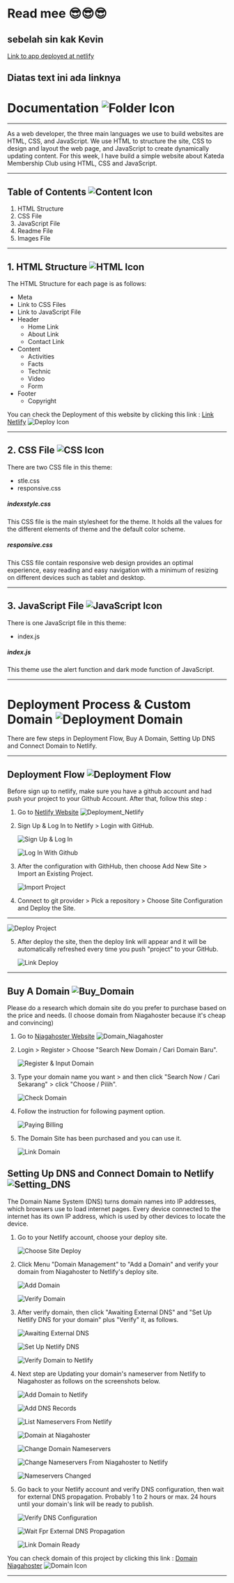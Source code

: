 
# Read mee 😎😎😎

## sebelah sin kak Kevin

[Link to app  deployed at  netlify ](https://notetodo.online/)


## Diatas text ini ada linknya

# Documentation ![Folder Icon](images/Folder_Icon.png)



***
As a web developer, the three main languages we use to build websites are HTML, CSS, and JavaScript. We use HTML to structure the site, CSS to design and layout the web page, and JavaScript to create dynamically updating content. For this week, I have build a simple website about Kateda Membership Club using HTML, CSS and JavaScript.
***
## Table of Contents ![Content Icon](images/Content_Icon.png)
1. HTML Structure
2. CSS File
3. JavaScript File
4. Readme File
5. Images File

***
## 1. HTML Structure ![HTML Icon](images/HTML_Icon.gif)
The HTML Structure for each page is as follows:
* Meta
* Link to CSS Files
* Link to JavaScript File
* Header
	* Home Link
	* About Link
	* Contact Link
* Content
	* Activities
	* Facts
	* Technic
	* Video
	* Form
* Footer
	* Copyright
  
You can check the Deployment of this website by clicking this link : [Link Netlify](https://statuesque-lamington-6ee922.netlify.app) ![Deploy Icon](images/Deploy_Icon.png)
  
***
## 2. CSS File ![CSS Icon](images/CSS_Icon.png)
There are two CSS file in this theme:
* stle.css
* responsive.css

##### indexstyle.css
This CSS file is the main stylesheet for the theme. It holds all the values for the different elements of theme and the default color scheme.

##### responsive.css
This CSS file contain responsive web design provides an optimal experience, easy reading and easy navigation with a minimum of resizing on different devices such as tablet and desktop.

***
## 3. JavaScript File ![JavaScript Icon](images/JavaScript_Icon.gif)
There is one JavaScript file in this theme:
* index.js

##### index.js
This theme use the alert function and dark mode function of JavaScript.

***
# Deployment Process & Custom Domain ![Deployment Domain](images/Deployment_Domain.png)
There are few steps in Deployment Flow, Buy A Domain, Setting Up DNS and Connect Domain to Netlify.

***

## Deployment Flow ![Deployment Flow](images/Deployment_Flow.png)
Before sign up to netlify, make sure you have a github account and had push your project to your Github Account. After that, follow this step :
1. Go to [Netlify Website](https://www.netlify.com) ![Deployment_Netlify](images/Icon_Deployment.png)
   
2. Sign Up & Log In to Netlify > Login with GitHub.
   
   ![Sign Up & Log In](images/Deploy_Netlify_1.png)

   ![Log In With Github](images/Deploy_Netlify_2.png)

3. After the configuration with GithHub, then choose Add New Site > Import an Existing Project.
   
   ![Import Project](images/Deploy_Netlify_3.png)

4. Connect to git provider > Pick a repository > Choose Site Configuration and Deploy the Site.

****
   ![Deploy Project](images/Deploy_Netlify_8.png)

5. After deploy the site, then the deploy link will appear and it will be automatically refreshed every time you push "project" to your GitHub.
   
   ![Link Deploy](images/Deploy_Netlify_9.png)

***

## Buy A Domain ![Buy_Domain](images/Buy_Domain.png)
Please do a research which domain site do you prefer to purchase based on the price and needs. (I choose domain from Niagahoster because it's cheap and convincing)
1. Go to [Niagahoster Website](https://www.niagahoster.co.id/) ![Domain_Niagahoster](images/Icon_Domain.png)          
   
2. Login > Register > Choose "Search New Domain / Cari Domain Baru".
   
   ![Register & Input Domain](images/Beli_Domain_1_New.png)

3. Type your domain name you want > and then click "Search Now / Cari Sekarang" > click "Choose / Pilih".
   
   ![Check Domain](images/Beli_Domain_2_New.png)

4. Follow the instruction for following payment option.
   
   ![Paying Billing](images/Beli_Domain_4_New.png)

5. The Domain Site has been purchased and you can use it.
   
   ![Link Domain](images/Beli_Domain_5_New%20-%20Copy.png)
    

## Setting Up DNS and Connect Domain to Netlify ![Setting_DNS](images/Setting_DNS.png)
The Domain Name System (DNS) turns domain names into IP addresses, which browsers use to load internet pages. Every device connected to the internet has its own IP address, which is used by other devices to locate the device.

1. Go to your Netlify account, choose your deploy site.
   
   ![Choose Site Deploy](images/Connect_Netlify_Niagahoster_1_New.png)

2. Click Menu "Domain Management" to "Add a Domain" and verify your domain from Niagahoster to Netlify's deploy site. 
   
   ![Add Domain](images/Connect_Netlify_Niagahoster_2_New1.png)

   ![Verify Domain](images/Connect_Netlify_Niagahoster_2_New2.png)
   
3. After verify domain, then click "Awaiting External DNS" and "Set Up Netlify DNS for your domain" plus "Verify" it, as follows.
   
   ![Awaiting External DNS](images/Connect_Netlify_Niagahoster_4_New.png) 

   ![Set Up Netlify DNS](images/Connect_Netlify_Niagahoster_5_New.png)

   ![Verify Domain to Netlify](images/Connect_Netlify_Niagahoster_6_New.png)

4. Next step are Updating your domain's nameserver from Netlify to Niagahoster as follows on the screenshots below.

   ![Add Domain to Netlify](images/Connect_Netlify_Niagahoster_7_New.png) 

   ![Add DNS Records](images/Connect_Netlify_Niagahoster_8_New.png) 

   ![List Nameservers From Netlify](images/Connect_Netlify_Niagahoster_9_New.png) 

   ![Domain at Niagahoster](images/Connect_Netlify_Niagahoster_10_New.png) 

   ![Change Domain Nameservers](images/Connect_Netlify_Niagahoster_11_New.png) 

   ![Change Nameservers From Niagahoster to Netlify](images/Connect_Netlify_Niagahoster_12_New.png) 

   ![Nameservers Changed](images/Connect_Netlify_Niagahoster_13_New.png) 

5. Go back to your Netlify account and verify DNS configuration, then wait for external DNS propagation. Probably 1 to 2 hours or max. 24 hours until your domain's link will be ready to publish.  
   
   ![Verify DNS Configuration](images/Connect_Netlify_Niagahoster_15_New.png) 

   ![Wait Fpr External DNS Propagation](images/Connect_Netlify_Niagahoster_16_New.png) 

   ![Link Domain Ready](images/Connect_Netlify_Niagahoster_17_New.png) 


You can check domain of this project by clicking this link : [Domain Niagahoster](https://sarranut.online/) ![Domain Icon](images/Domain_Icon.png)

***

